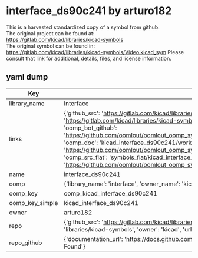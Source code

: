 # interface_ds90c241 by arturo182  
This is a harvested standardized copy of a symbol from github.  
The original project can be found at:  
https://gitlab.com/kicad/libraries/kicad-symbols  
The original symbol can be found in:
https://gitlab.com/kicad/libraries/kicad-symbols/Video.kicad_sym
Please consult that link for additional, details, files, and license information.  
## yaml dump  
| Key | Value |  
| --- | --- |  
| library_name | Interface |  
| links | {'github_src': 'https://gitlab.com/kicad/libraries/kicad-symbols/Video.kicad_sym', 'github_src_repo': 'https://gitlab.com/kicad/libraries/kicad-symbols', 'oomp_bot': 'kicad_interface_ds90c241/working', 'oomp_bot_github': 'https://github.com/oomlout/oomlout_oomp_symbol_bot/tree/main/kicad_interface_ds90c241/working', 'oomp_doc': 'kicad_interface_ds90c241/working', 'oomp_doc_github': 'https://github.com/oomlout/oomlout_oomp_symbol_doc/tree/main/kicad_interface_ds90c241/working', 'oomp_src_flat': 'symbols_flat/kicad_interface_ds90c241/working', 'oomp_src_flat_github': 'https://github.com/oomlout/oomlout_oomp_symbol_src/tree/main/kicad_interface_ds90c241/working'} |  
| name | interface_ds90c241 |  
| oomp | {'library_name': 'interface', 'owner_name': 'kicad', 'symbol_name': 'interface_ds90c241'} |  
| oomp_key | oomp_kicad_interface_ds90c241 |  
| oomp_key_simple | kicad_interface_ds90c241 |  
| owner | arturo182 |  
| repo | {'github_src': 'https://gitlab.com/kicad/libraries/kicad-symbols/Video.kicad_sym', 'name': 'libraries/kicad-symbols', 'owner': 'kicad', 'url': 'https://gitlab.com/kicad/libraries/kicad-symbols'} |  
| repo_github | {'documentation_url': 'https://docs.github.com/rest/repos/repos#get-a-repository', 'message': 'Not Found'} |  

